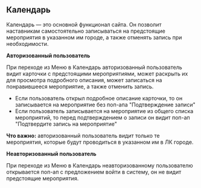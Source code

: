 ## Календарь

Календарь — это основной функционал сайта. Он позволит наставникам самостоятельно записываться на предстоящие мероприятия в указанном им городе, а также отменять запись при необходимости. 

**Авторизованный пользователь**

При переходе из Меню в Календарь авторизованный пользователь видит карточки с предстоящими мероприятиями, может раскрыть их для просмотра подробного описания, может записаться на понравившееся мероприятие, а также отменить запись.

- Если пользователь открыл подробное описание карточки, то он записывается на мероприятие без поп-апа "Подтверждение записи"
- Если пользователь записывается на мероприятие из общего списка мероприятий, то перед подтверждением о записи он видит поп-ап "Подтвердите запись на мероприятие"

**Что важно:** авторизованный пользователь видит только те мероприятия, которые будут проводиться в указанном им в ЛК городе.

**Неавторизованный пользователь**

При переходе из Меню в Календарь неавторизованному пользователю открывается поп-ап с предложением войти в систему, он не видит предстоящие мероприятия.
